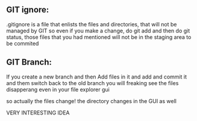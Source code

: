 ## GIT ignore:

.gitignore is a file that enlists the files and directories, that will not be managed by GIT
so even if you make a change, do git add and then do git status, those files that you had mentioned will not be in the staging area to be commited

## GIT Branch:

If you create a new branch
and then
Add files in it and add and commit it
and them
switch back to the old branch
you will freaking see the files disapperang even in your file explorer gui

so actually the files change! the directory changes in the GUI as well


VERY INTERESTING IDEA


